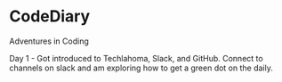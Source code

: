 # CodeDiary
Adventures in Coding 

Day 1 - Got introduced to Techlahoma, Slack, and GitHub. Connect to channels on slack and am exploring how to get a green dot on the daily. 
